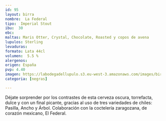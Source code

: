 ```yaml
---
id: 95
layout: birra
nombre:  La Federal
tipo:  Imperial Stout
ibu:  30
ebc:
maltas: Maris Otter, Crystal, Chocolate, Roasted y copos de avena 
lupulos: Sterling 
levaduras: 
formato: Lata 44cl
volumen:  5.5 %
alergenos: 
origen: España
pvp: 4.40
imagen: https://labodegadellupulo.s3.eu-west-3.amazonaws.com/images/birras/lafederal.jpg
categoria: [negras]

---
```

Déjate sorprender por los contrastes de esta cerveza oscura, torrefacta, dulce y con un final picante, gracias al uso de tres variedades de chiles: Pasilla, Ancho y Árbol. Colaboración con la coctelería zaragozana, de corazón mexicano, El Federal.